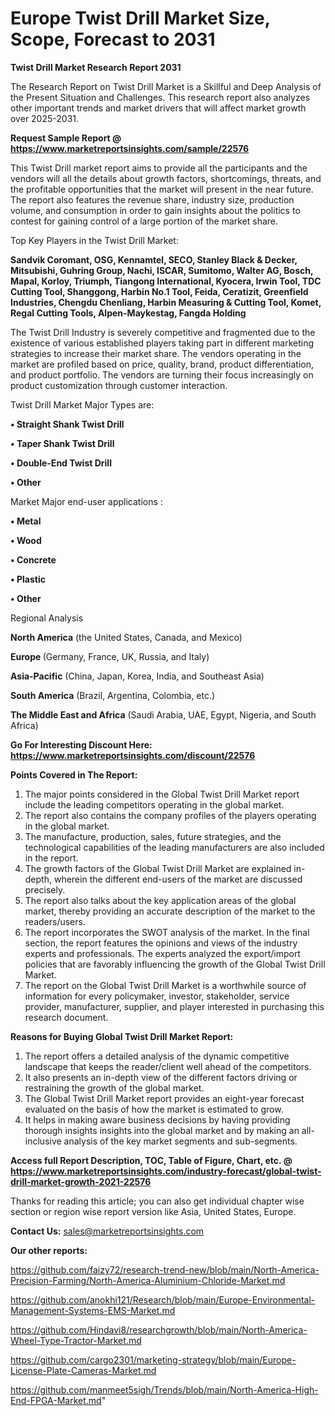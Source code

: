 # Europe Twist Drill Market Size, Scope, Forecast to 2031

<strong>Twist Drill Market Research Report 2031</strong>

The Research Report on Twist Drill Market is a Skillful and Deep Analysis of the Present Situation and Challenges. This research report also analyzes other important trends and market drivers that will affect market growth over 2025-2031.

<strong>Request Sample Report @ <a href=https://www.marketreportsinsights.com/sample/22576>https://www.marketreportsinsights.com/sample/22576</a></strong>

This Twist Drill market report aims to provide all the participants and the vendors will all the details about growth factors, shortcomings, threats, and the profitable opportunities that the market will present in the near future. The report also features the revenue share, industry size, production volume, and consumption in order to gain insights about the politics to contest for gaining control of a large portion of the market share.

Top Key Players in the Twist Drill Market:

<strong>Sandvik Coromant, OSG, Kennamtel, SECO, Stanley Black & Decker, Mitsubishi, Guhring Group, Nachi, ISCAR, Sumitomo, Walter AG, Bosch, Mapal, Korloy, Triumph, Tiangong International, Kyocera, Irwin Tool, TDC Cutting Tool, Shanggong, Harbin No.1 Tool, Feida, Ceratizit, Greenfield Industries, Chengdu Chenliang, Harbin Measuring & Cutting Tool, Komet, Regal Cutting Tools, Alpen-Maykestag, Fangda Holding</strong>

The Twist Drill Industry is severely competitive and fragmented due to the existence of various established players taking part in different marketing strategies to increase their market share. The vendors operating in the market are profiled based on price, quality, brand, product differentiation, and product portfolio. The vendors are turning their focus increasingly on product customization through customer interaction.

Twist Drill Market Major Types are:

<strong>• Straight Shank Twist Drill

• Taper Shank Twist Drill

• Double-End Twist Drill

• Other</strong>

Market Major end-user applications :

<strong>• Metal

• Wood

• Concrete

• Plastic

• Other</strong>

Regional Analysis

</u><strong><b>North America</b></strong> (the United States, Canada, and Mexico)

<strong><b>Europe </b></strong>(Germany, France, UK, Russia, and Italy)

<strong><b>Asia-Pacific</b></strong> (China, Japan, Korea, India, and Southeast Asia)

<strong><b>South America</b></strong> (Brazil, Argentina, Colombia, etc.)

<strong><b>The Middle East and Africa</b></strong> (Saudi Arabia, UAE, Egypt, Nigeria, and South Africa)

<strong>Go For Interesting Discount Here: <a href=https://www.marketreportsinsights.com/discount/22576>https://www.marketreportsinsights.com/discount/22576</a></strong>

<strong>Points Covered in The Report:</strong>
<ol>
  <li>The major points considered in the Global Twist Drill Market report include the leading competitors operating in the global market.</li>
  <li>The report also contains the company profiles of the players operating in the global market.</li>
  <li>The manufacture, production, sales, future strategies, and the technological capabilities of the leading manufacturers are also included in the report.</li>
  <li>The growth factors of the Global Twist Drill Market are explained in-depth, wherein the different end-users of the market are discussed precisely.</li>
  <li>The report also talks about the key application areas of the global market, thereby providing an accurate description of the market to the readers/users.</li>
  <li>The report incorporates the SWOT analysis of the market. In the final section, the report features the opinions and views of the industry experts and professionals. The experts analyzed the export/import policies that are favorably influencing the growth of the Global Twist Drill Market.</li>
  <li>The report on the Global Twist Drill Market is a worthwhile source of information for every policymaker, investor, stakeholder, service provider, manufacturer, supplier, and player interested in purchasing this research document.</li>
</ol>
<strong>Reasons for Buying Global Twist Drill Market Report:</strong>

<ol>
  <li>The report offers a detailed analysis of the dynamic competitive landscape that keeps the reader/client well ahead of the competitors.</li>
  <li>It also presents an in-depth view of the different factors driving or restraining the growth of the global market.</li>
  <li>The Global Twist Drill Market report provides an eight-year forecast evaluated on the basis of how the market is estimated to grow.</li>
  <li>It helps in making aware business decisions by having providing thorough insights insights into the global market and by making an all-inclusive analysis of the key market segments and sub-segments.</li>
</ol>
<strong>Access full Report Description, TOC, Table of Figure, Chart, etc. @ <a href=https://www.marketreportsinsights.com/industry-forecast/global-twist-drill-market-growth-2021-22576>https://www.marketreportsinsights.com/industry-forecast/global-twist-drill-market-growth-2021-22576</a></strong>


Thanks for reading this article; you can also get individual chapter wise section or region wise report version like Asia, United States, Europe.

<strong>Contact Us:</strong>
sales@marketreportsinsights.com

<strong>Our other reports:</strong>

<a href=https://github.com/faizy72/research-trend-new/blob/main/North-America-Precision-Farming/North-America-Aluminium-Chloride-Market.md>https://github.com/faizy72/research-trend-new/blob/main/North-America-Precision-Farming/North-America-Aluminium-Chloride-Market.md</a>

<a href=https://github.com/anokhi121/Research/blob/main/Europe-Environmental-Management-Systems-EMS-Market.md>https://github.com/anokhi121/Research/blob/main/Europe-Environmental-Management-Systems-EMS-Market.md</a>

<a href=https://github.com/Hindavi8/researchgrowth/blob/main/North-America-Wheel-Type-Tractor-Market.md>https://github.com/Hindavi8/researchgrowth/blob/main/North-America-Wheel-Type-Tractor-Market.md</a>

<a href=https://github.com/cargo2301/marketing-strategy/blob/main/Europe-License-Plate-Cameras-Market.md>https://github.com/cargo2301/marketing-strategy/blob/main/Europe-License-Plate-Cameras-Market.md</a>

<a href=https://github.com/manmeet5sigh/Trends/blob/main/North-America-High-End-FPGA-Market.md>https://github.com/manmeet5sigh/Trends/blob/main/North-America-High-End-FPGA-Market.md</a>"
